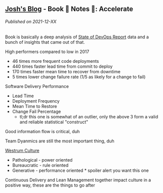 <!--
post_description: Book 📖 Notes 📝: Accelerate
-->
[Josh's Blog](https://github.com/seajoshc) - Book 📖 Notes 📝: Accelerate
---

###### Published on 2021-12-XX

Book is basically a deep analysis of [State of DevOps Report](https://duckduckgo.com/?q=state+of+devops+report&ia=web) data and a bunch of insights that came out of that. 

High performers compared to low in 2017
- 46 times more frequent code deployments
- 440 times faster lead time from commit to deploy
- 170 times faster mean time to recover from downtime
- 5 times lower change failure rate (1/5 as likely for a change to fail)

Software Delivery Performance
- Lead Time
- Deployment Frequency
- Mean Time to Restore
- Change Fail Percentage
    - tl;dr this one is somewhat of an outlier, only the above 3 form a valid and reliable statistical "construct"

Good information flow is critical, duh

Team Dyanmics are still the most important thing, duh

[Westrum Culture](https://cloud.google.com/architecture/devops/devops-culture-westrum-organizational-culture)
- Pathological - power oriented
- Bureaucratic - rule oriented
- Generative - performance oriented * spoiler alert you want this one

Continuous Delivery and Lean Management together impact culture in a positive way, these are the things to go after


